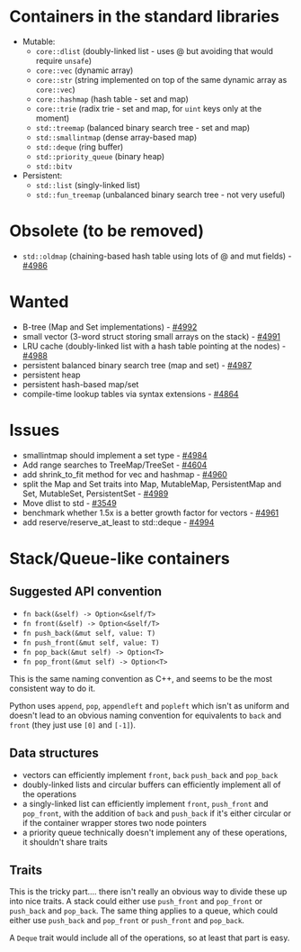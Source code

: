 # Containers in the standard libraries

* Mutable:
    * `core::dlist` (doubly-linked list - uses @ but avoiding that would require `unsafe`)
    * `core::vec` (dynamic array)
    * `core::str` (string implemented on top of the same dynamic array as `core::vec`)
    * `core::hashmap` (hash table - set and map)
    * `core::trie` (radix trie - set and map, for `uint` keys only at the moment)
    * `std::treemap` (balanced binary search tree - set and map)
    * `std::smallintmap` (dense array-based map)
    * `std::deque` (ring buffer)
    * `std::priority_queue` (binary heap)
    * `std::bitv`
* Persistent:
    * `std::list` (singly-linked list)
    * `std::fun_treemap` (unbalanced binary search tree - not very useful)

# Obsolete (to be removed)

* `std::oldmap` (chaining-based hash table using lots of @ and mut fields) - [#4986](https://github.com/mozilla/rust/issues/4986)

# Wanted

* B-tree (Map and Set implementations) - [#4992](https://github.com/mozilla/rust/issues/4992)
* small vector (3-word struct storing small arrays on the stack) - [#4991](https://github.com/mozilla/rust/issues/4991)
* LRU cache (doubly-linked list with a hash table pointing at the nodes) - [#4988](https://github.com/mozilla/rust/issues/4988)
* persistent balanced binary search tree (map and set) - [#4987](https://github.com/mozilla/rust/issues/4987)
* persistent heap
* persistent hash-based map/set
* compile-time lookup tables via syntax extensions - [#4864](https://github.com/mozilla/rust/issues/4864)

# Issues

* smallintmap should implement a set type - [#4984](https://github.com/mozilla/rust/issues/4984)
* Add range searches to TreeMap/TreeSet - [#4604](https://github.com/mozilla/rust/issues/4604)
* add shrink_to_fit method for vec and hashmap - [#4960](https://github.com/mozilla/rust/issues/4960)
* split the Map and Set traits into Map, MutableMap, PersistentMap and Set, MutableSet, PersistentSet - [#4989](https://github.com/mozilla/rust/issues/4989)
* Move dlist to std - [#3549](https://github.com/mozilla/rust/issues/3549)
* benchmark whether 1.5x is a better growth factor for vectors - [#4961](https://github.com/mozilla/rust/issues/4961)
* add reserve/reserve_at_least to std::deque - [#4994](https://github.com/mozilla/rust/issues/4994)

# Stack/Queue-like containers

## Suggested API convention

* `fn back(&self) -> Option<&self/T>`
* `fn front(&self) -> Option<&self/T>`
* `fn push_back(&mut self, value: T)`
* `fn push_front(&mut self, value: T)`
* `fn pop_back(&mut self) -> Option<T>`
* `fn pop_front(&mut self) -> Option<T>`

This is the same naming convention as C++, and seems to be the most consistent way to do it.

Python uses `append`, `pop`, `appendleft` and `popleft` which isn't as uniform and doesn't lead to an obvious naming convention for equivalents to `back` and `front` (they just use `[0]` and `[-1]`).

## Data structures

* vectors can efficiently implement `front`, `back` `push_back` and `pop_back`
* doubly-linked lists and circular buffers can efficiently implement all of the operations
* a singly-linked list can efficiently implement `front`, `push_front` and `pop_front`, with the addition of `back` and `push_back` if it's either circular or if the container wrapper stores two node pointers
* a priority queue technically doesn't implement any of these operations, it shouldn't share traits

## Traits

This is the tricky part.... there isn't really an obvious way to divide these up into nice traits. A stack could either use `push_front` and `pop_front` or `push_back` and `pop_back`. The same thing applies to a queue, which could either use `push_back` and `pop_front` or `push_front` and `pop_back`.

A `Deque` trait would include all of the operations, so at least that part is easy.